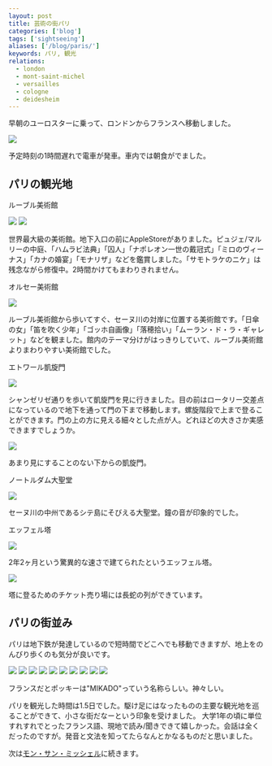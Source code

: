 ```yaml
---
layout: post
title: 芸術の街パリ
categories: ['blog']
tags: ['sightseeing']
aliases: ['/blog/paris/']
keywords: パリ, 観光
relations:
  - london
  - mont-saint-michel
  - versailles
  - cologne
  - deidesheim
---
```


早朝のユーロスターに乗って、ロンドンからフランスへ移動しました。

<img src="/img/blog_paris01.jpg" class="image-on-frame image-fade">

予定時刻の1時間遅れで電車が発車。車内では朝食がでました。

## パリの観光地

<p class="injection-center">ルーブル美術館</p>

<img src="/img/blog_paris02.jpg" class="image-on-frame image-fade">

<img src="/img/blog_paris02_1.jpg" class="image-on-frame image-fade">

世界最大級の美術館。地下入口の前にAppleStoreがありました。ピュジェ/マルリーの中庭、「ハムラビ法典」「囚人」「ナポレオン一世の戴冠式」「ミロのヴィーナス」「カナの婚宴」「モナリザ」などを鑑賞しました。「サモトラケのニケ」は残念ながら修復中。2時間かけてもまわりきれません。

<p class="injection-center">オルセー美術館</p>

<img src="/img/blog_paris03.jpg" class="image-on-frame image-fade">

ルーブル美術館から歩いてすぐ、セーヌ川の対岸に位置する美術館です。「日傘の女」「笛を吹く少年」「ゴッホ自画像」「落穂拾い」「ムーラン・ド・ラ・ギャレット」などを観ました。館内のテーマ分けがはっきりしていて、ルーブル美術館よりまわりやすい美術館でした。

<p class="injection-center">エトワール凱旋門</p>

<img src="/img/blog_paris04.jpg" class="image-on-frame image-fade">

シャンゼリゼ通りを歩いて凱旋門を見に行きました。目の前はロータリー交差点になっているので地下を通って門の下まで移動します。螺旋階段で上まで登ることができます。門の上の方に見える細々とした点が人。どれほどの大きさか実感できますでしょうか。

<img src="/img/blog_paris05.jpg" class="image-on-frame image-fade">

あまり見にすることのない下からの凱旋門。

<p class="injection-center">ノートルダム大聖堂</p>

<img src="/img/blog_paris07.jpg" class="image-on-frame-small image-fade">

セーヌ川の中州であるシテ島にそびえる大聖堂。鐘の音が印象的でした。

<p class="injection-center">エッフェル塔</p>

<img src="/img/blog_paris08.jpg" class="image-on-frame image-fade">

2年2ヶ月という驚異的な速さで建てられたというエッフェル塔。

<img src="/img/blog_paris09.jpg" class="image-on-frame image-fade">

塔に登るためのチケット売り場には長蛇の列ができています。

## パリの街並み

パリは地下鉄が発達しているので短時間でどこへでも移動できますが、地上をのんびり歩くのも気分が良いです。

<img src="/img/blog_paris11.jpg" class="image-on-frame image-fade">

<img src="/img/blog_paris12.jpg" class="image-on-frame image-fade">

<img src="/img/blog_paris13.jpg" class="image-on-frame image-fade">

<img src="/img/blog_paris14.jpg" class="image-on-frame image-fade">

<img src="/img/blog_paris15.jpg" class="image-on-frame image-fade">

<img src="/img/blog_paris16.jpg" class="image-on-frame image-fade">

<img src="/img/blog_paris21.jpg" class="image-on-frame image-fade">

<img src="/img/blog_paris22.jpg" class="image-on-frame image-fade">

<img src="/img/blog_paris23.jpg" class="image-on-frame image-fade">

<img src="/img/blog_paris24.jpg" class="image-on-frame image-fade">

フランスだとポッキーは"MIKADO"っていう名称らしい。神々しい。

パリを観光した時間は1.5日でした。駆け足にはなったものの主要な観光地を巡ることができて、小さな街だなーという印象を受けました。
大学1年の頃に単位すれすれでとったフランス語、現地で読み/聞きできて嬉しかった。会話は全くだったのですが。発音と文法を知ってたらなんとかなるものだと思いました。

次は[モン・サン・ミッシェル](/jp/posts/mont-saint-michel/)に続きます。
